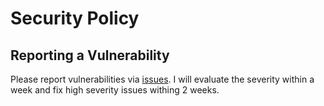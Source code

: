 # Security Policy

## Reporting a Vulnerability

Please report vulnerabilities via [issues](https://github.com/tgamauf/spritstat/issues). I will evaluate the severity within a week and fix high severity issues withing 2 weeks.
